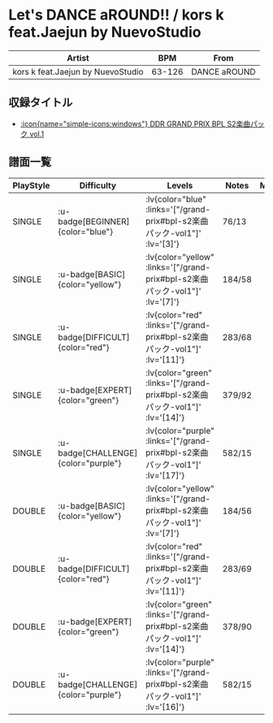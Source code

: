 # Let's DANCE aROUND!! / kors k feat.Jaejun by NuevoStudio

|Artist|BPM|From|
|------|---|----|
|kors k feat.Jaejun by NuevoStudio|63-126|DANCE aROUND|

## 収録タイトル

- [ :icon{name="simple-icons:windows"} DDR GRAND PRIX BPL S2楽曲パック vol.1](/grand-prix#bpl-s2楽曲パック-vol1)

## 譜面一覧

|PlayStyle|Difficulty|Levels|Notes|Movie|
|---------|----------|------|-----|-----|
|SINGLE| :u-badge[BEGINNER]{color="blue"} | :lv{color="blue" :links='["/grand-prix#bpl-s2楽曲パック-vol1"]' :lv='[3]'} |76/13||
|SINGLE| :u-badge[BASIC]{color="yellow"} | :lv{color="yellow" :links='["/grand-prix#bpl-s2楽曲パック-vol1"]' :lv='[7]'} |184/58||
|SINGLE| :u-badge[DIFFICULT]{color="red"} | :lv{color="red" :links='["/grand-prix#bpl-s2楽曲パック-vol1"]' :lv='[11]'} |283/68||
|SINGLE| :u-badge[EXPERT]{color="green"} | :lv{color="green" :links='["/grand-prix#bpl-s2楽曲パック-vol1"]' :lv='[14]'} |379/92||
|SINGLE| :u-badge[CHALLENGE]{color="purple"} | :lv{color="purple" :links='["/grand-prix#bpl-s2楽曲パック-vol1"]' :lv='[17]'} |582/15||
|DOUBLE| :u-badge[BASIC]{color="yellow"} | :lv{color="yellow" :links='["/grand-prix#bpl-s2楽曲パック-vol1"]' :lv='[7]'} |184/56||
|DOUBLE| :u-badge[DIFFICULT]{color="red"} | :lv{color="red" :links='["/grand-prix#bpl-s2楽曲パック-vol1"]' :lv='[11]'} |283/69||
|DOUBLE| :u-badge[EXPERT]{color="green"} | :lv{color="green" :links='["/grand-prix#bpl-s2楽曲パック-vol1"]' :lv='[14]'} |378/90||
|DOUBLE| :u-badge[CHALLENGE]{color="purple"} | :lv{color="purple" :links='["/grand-prix#bpl-s2楽曲パック-vol1"]' :lv='[16]'} |582/15||
